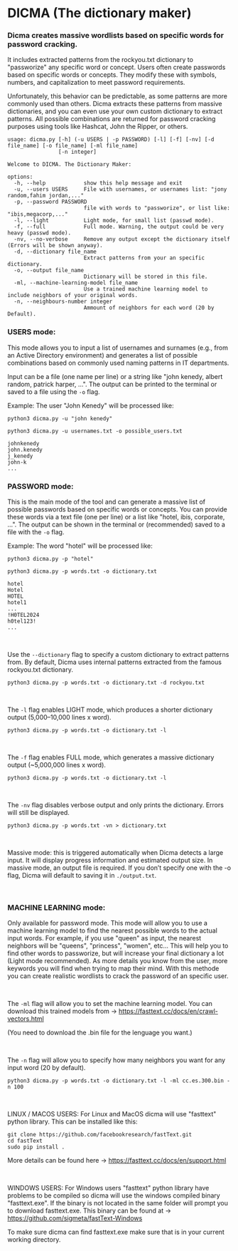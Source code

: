 # DICMA (The dictionary maker)

### Dicma creates massive wordlists based on specific words for password cracking.

It includes extracted patterns from the rockyou.txt dictionary to "passworize" any specific word or concept.
Users often create passwords based on specific words or concepts. They modify these with symbols, numbers, and capitalization to meet password requirements.

Unfortunately, this behavior can be predictable, as some patterns are more commonly used than others. Dicma extracts these patterns from massive dictionaries, and you can even use your own custom dictionary to extract patterns. All possible combinations are returned for password cracking purposes using tools like Hashcat, John the Ripper, or others.

```
usage: dicma.py [-h] (-u USERS | -p PASSWORD) [-l] [-f] [-nv] [-d file_name] [-o file_name] [-ml file_name]
                [-n integer]

Welcome to DICMA. The Dictionary Maker:

options:
  -h, --help            show this help message and exit
  -u, --users USERS     File with usernames, or usernames list: "jony random,fahim jordan,..."
  -p, --password PASSWORD
                        file with words to "passworize", or list like: "ibis,megacorp,..."
  -l, --light           Light mode, for small list (passwd mode).
  -f, --full            Full mode. Warning, the output could be very heavy (passwd mode).
  -nv, --no-verbose     Remove any output except the dictionary itself (Errors will be shown anyway).
  -d, --dictionary file_name
                        Extract patterns from your an specific dictionary.
  -o, --output file_name
                        Dictionary will be stored in this file.
  -ml, --machine-learning-model file_name
                        Use a trained machine learning model to include neighbors of your original words.
  -n, --neighbours-number integer
                        Ammount of neighbors for each word (20 by Default).
```

### USERS mode:

This mode allows you to input a list of usernames and surnames (e.g., from an Active Directory environment) and generates a list of possible combinations based on commonly used naming patterns in IT departments.

Input can be a file (one name per line) or a string like "john kenedy, albert random, patrick harper, ...".
The output can be printed to the terminal or saved to a file using the `-o` flag.

Example: The user "John Kenedy" will be processed like:

`python3 dicma.py -u "john kenedy"`

`python3 dicma.py -u usernames.txt -o possible_users.txt`
```
johnkenedy
john.kenedy
j_kenedy
john-k
...
```


### PASSWORD mode:

This is the main mode of the tool and can generate a massive list of possible passwords based on specific words or concepts. You can provide these words via a text file (one per line) or a list like "hotel, ibis, corporate, ...".
The output can be shown in the terminal or (recommended) saved to a file with the `-o` flag.

Example: The word "hotel" will be processed like:

`python3 dicma.py -p "hotel"`

`python3 dicma.py -p words.txt -o dictionary.txt`
```
hotel
Hotel
HOTEL
hotel1
...
!H0TEL2024
h0tel123!
...
```

<br>

Use the `--dictionary` flag to specify a custom dictionary to extract patterns from.
By default, Dicma uses internal patterns extracted from the famous rockyou.txt dictionary.

`python3 dicma.py -p words.txt -o dictionary.txt -d rockyou.txt`

<br>

The `-l` flag enables LIGHT mode, which produces a shorter dictionary output (5,000–10,000 lines x word). 

`python3 dicma.py -p words.txt -o dictionary.txt -l`

<br>

The `-f` flag enables FULL mode, which generates a massive dictionary output (~5,000,000 lines x word).

`python3 dicma.py -p words.txt -o dictionary.txt -l`

<br>

The `-nv` flag disables verbose output and only prints the dictionary. Errors will still be displayed.

`python3 dicma.py -p words.txt -vn > dictionary.txt`

<br>

Massive mode: this is triggered automatically when Dicma detects a large input. It will display progress information and estimated output size.
In massive mode, an output file is required. If you don’t specify one with the -o flag, Dicma will default to saving it in `./output.txt`.

<br>

### MACHINE LEARNING mode:

Only available for password mode. This mode will allow you to use a machine learning model to find the nearest possible words to the actual input words. For example, if you use "queen" as input, the nearest neighbors will be "queens", "princess", "women", etc... This will help you to find other words to passworize, but will increase your final dictionary a lot (Light mode recommended). As more details you know from the user, more keywords you will find when trying to map their mind. With this methode you can create realistic wordlists to crack the password of an specific user.

<br>

The `-ml` flag will allow you to set the machine learning model. You can download this trained models from -> https://fasttext.cc/docs/en/crawl-vectors.html

(You need to download the .bin file for the lenguage you want.)

<br>

The `-n` flag will allow you to specify how many neighbors you want for any input word (20 by default).

`python3 dicma.py -p words.txt -o dictionary.txt -l -ml cc.es.300.bin -n 100`

<br>

LINUX / MACOS USERS: For Linux and MacOS dicma will use "fasttext" python library. This can be installed like this:

```
git clone https://github.com/facebookresearch/fastText.git
cd fastText
sudo pip install .
```
More details can be found here -> https://fasttext.cc/docs/en/support.html

<br>

WINDOWS USERS: For Windows users "fasttext" python library have problems to be compiled so dicma will use the windows compiled binary "fasttext.exe". If the binary is not located in the same folder will prompt you to download fasttext.exe. This binary can be found at -> https://github.com/sigmeta/fastText-Windows

To make sure dicma can find fasttext.exe make sure that is in your current working directory.
